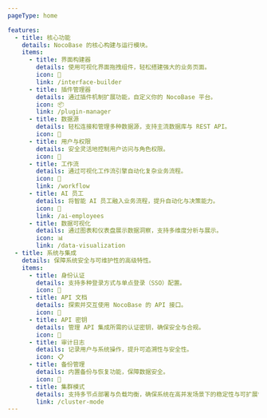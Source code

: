 ```yaml
---
pageType: home

features:
  - title: 核心功能
    details: NocoBase 的核心构建与运行模块。
    items:
      - title: 界面构建器
        details: 使用可视化界面拖拽组件，轻松搭建强大的业务页面。
        icon: 🧱
        link: /interface-builder
      - title: 插件管理器
        details: 通过插件机制扩展功能，自定义你的 NocoBase 平台。
        icon: 📦
        link: /plugin-manager
      - title: 数据源
        details: 轻松连接和管理多种数据源，支持主流数据库与 REST API。
        icon: 💾
      - title: 用户与权限
        details: 安全灵活地控制用户访问与角色权限。
        icon: 👥
      - title: 工作流
        details: 通过可视化工作流引擎自动化复杂业务流程。
        icon: 🔄
        link: /workflow
      - title: AI 员工
        details: 将智能 AI 员工融入业务流程，提升自动化与决策能力。
        icon: 🤖
        link: /ai-employees
      - title: 数据可视化
        details: 通过图表和仪表盘展示数据洞察，支持多维度分析与展示。
        icon: 📊
        link: /data-visualization
  - title: 系统与集成
    details: 保障系统安全与可维护性的高级特性。
    items:
      - title: 身份认证
        details: 支持多种登录方式与单点登录（SSO）配置。
        icon: 🔐
      - title: API 文档
        details: 探索并交互使用 NocoBase 的 API 接口。
        icon: 📘
      - title: API 密钥
        details: 管理 API 集成所需的认证密钥，确保安全与合规。
        icon: 🔑
      - title: 审计日志
        details: 记录用户与系统操作，提升可追溯性与安全性。
        icon: 📋
      - title: 备份管理
        details: 内置备份与恢复功能，保障数据安全。
        icon: 💾
      - title: 集群模式
        details: 支持多节点部署与负载均衡，确保系统在高并发场景下的稳定性与可扩展性。
        link: /cluster-mode
---
```

